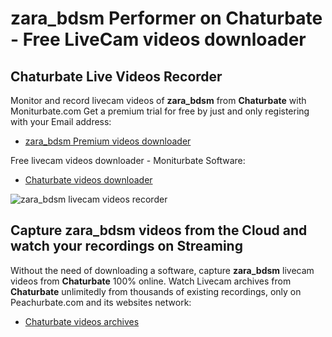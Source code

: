 # zara_bdsm Performer on Chaturbate - Free LiveCam videos downloader

## Chaturbate Live Videos Recorder

Monitor and record livecam videos of **zara_bdsm** from **Chaturbate** with Moniturbate.com
Get a premium trial for free by just and only registering with your Email address:
* [zara_bdsm Premium videos downloader](https://moniturbate.com/request-demo-licence-key.html)

Free livecam videos downloader - Moniturbate Software:
* [Chaturbate videos downloader](https://moniturbate.com/moniturbate-download-software.html)

![zara_bdsm livecam videos recorder](https://peachurnet.com/templates/moniturbate-software.png)


## Capture zara_bdsm videos from the Cloud and watch your recordings on Streaming

Without the need of downloading a software, capture **zara_bdsm** livecam videos from **Chaturbate** 100% online.
Watch Livecam archives from **Chaturbate** unlimitedly from thousands of existing recordings, only on Peachurbate.com and its websites network:
* [Chaturbate videos archives](https://peachurnet.com/)